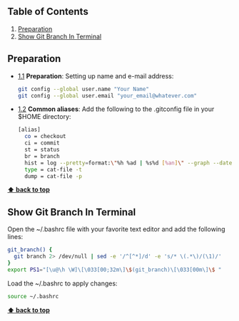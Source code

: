 ## Table of Contents

  1. [Preparation](#preparation)
  1. [Show Git Branch In Terminal](#show-git-branch-in-terminal)
  
## Preparation

  <a name="preparation"></a><a name="1.1"></a>
  - [1.1](#preparation) **Preparation**: 
    Setting up name and e-mail address:
    ```bash
    git config --global user.name "Your Name"
    git config --global user.email "your_email@whatever.com"
    ```

<a name="common--aliases"></a><a name="1.2"></a>
  - [1.2](#common--aliases) **Common aliases**:
Add the following to the .gitconfig file in your $HOME directory:
    ```bash
    [alias]
      co = checkout
      ci = commit
      st = status
      br = branch
      hist = log --pretty=format:\"%h %ad | %s%d [%an]\" --graph --date=short
      type = cat-file -t
      dump = cat-file -p
    ```

**[⬆ back to top](#table-of-contents)**

## Show Git Branch In Terminal

Open the ~/.bashrc file with your favorite text editor and add the following lines:

```bash
git_branch() {
  git branch 2> /dev/null | sed -e '/^[^*]/d' -e 's/* \(.*\)/(\1)/'
}
export PS1="[\u@\h \W]\[\033[00;32m\]\$(git_branch)\[\033[00m\]\$ "
```

Load the ~/.bashrc to apply changes:

```bash
source ~/.bashrc
```

**[⬆ back to top](#table-of-contents)**

